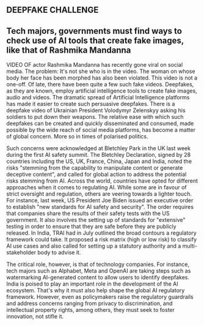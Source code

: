 ## DEEPFAKE CHALLENGE

## Tech majors, governments must find ways to check use of AI tools that create fake images, like that of Rashmika Mandanna

VIDEO OF actor Rashmika Mandanna has recently gone viral on social media. The problem: It's not she who is in the video. The woman on whose body her face has been morphed has also been violated. This video is not a one-off. Of late, there have been quite a few such fake videos. Deepfakes, as they are known, employ artificial intelligence tools to create fake images, audio and videos. The dramatic spread of Artificial Intelligence platforms has made it easier to create such persuasive deepfakes. There is a deepfake video of Ukrainian President Volodymyr Zelenskyy asking his soldiers to put down their weapons. The relative ease with which such deepfakes can be created and quickly disseminated and consumed, made possible by the wide reach of social media platforms, has become a matter of global concern. More so in times of polarised politics.

Such concerns were acknowledged at Bletchley Park in the UK last week during the first AI safety summit. The Bletchley Declaration, signed by 28 countries including the US, UK, France, China, Japan and India, noted the risks "stemming from the capability to manipulate content or generate deceptive content", and called for global action to address the potential risks stemming from AI. Across the world, countries have opted for different approaches when it comes to regulating AI. While some are in favour of strict oversight and regulation, others are veering towards a lighter touch. For instance, last week, US President Joe Biden issued an executive order to establish "new standards for AI safety and security". The order requires that companies share the results of their safety tests with the US government. It also involves the setting up of standards for "extensive" testing in order to ensure that they are safe before they are publicly released. In India, TRAI had in July outlined the broad contours a regulatory framework could take. It proposed a risk matrix (high or low risk) to classify AI use cases and also called for setting up a statutory authority and a multi-stakeholder body to advise it.

The critical role, however, is that of technology companies. For instance, tech majors such as Alphabet, Meta and OpenAI are taking steps such as watermarking AI-generated content to allow users to identify deepfakes. India is poised to play an important role in the development of the AI ecosystem. That's why it must also help shape the global AI regulatory framework. However, even as policymakers raise the regulatory guardrails and address concerns ranging from privacy to discrimination, and intellectual property rights, among others, they must seek to foster innovation, not stifle it.